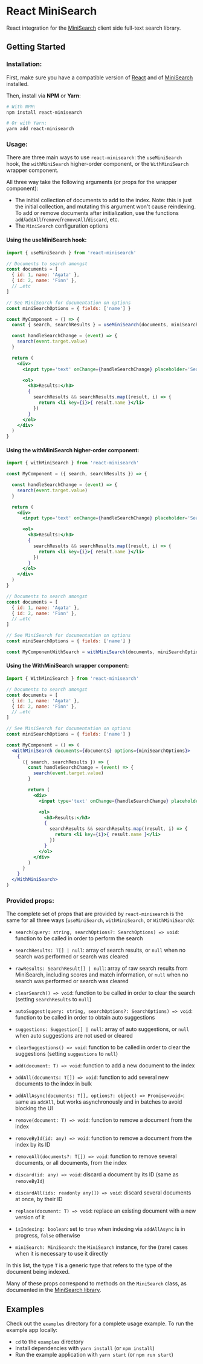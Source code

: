 # React MiniSearch

React integration for the [MiniSearch](https://github.com/lucaong/minisearch) client side full-text search library.

## Getting Started

### Installation:

First, make sure you have a compatible version of
[React](https://github.com/facebook/react) and of
[MiniSearch](https://github.com/lucaong/minisearch) installed.

Then, install via **NPM** or **Yarn**:

```bash
# With NPM:
npm install react-minisearch

# Or with Yarn:
yarn add react-minisearch
```

### Usage:

There are three main ways to use `react-minisearch`: the `useMiniSearch` hook, the `withMiniSearch` higher-order component, or the `WithMiniSearch` wrapper component.

All three way take the following arguments (or props for the wrapper component):

  - The initial collection of documents to add to the index. Note: this is just
    the initial collection, and mutating this argument won't cause reindexing.
    To add or remove documents after initialization, use the functions
    `add`/`addAll`/`remove`/`removeAll`/`discard`, etc.
  - The `MiniSearch` configuration options

#### Using the useMiniSearch hook:

```jsx
import { useMiniSearch } from 'react-minisearch'

// Documents to search amongst
const documents = [
  { id: 1, name: 'Agata' },
  { id: 2, name: 'Finn' },
  // …etc
]

// See MiniSearch for documentation on options
const miniSearchOptions = { fields: ['name'] }

const MyComponent = () => {
  const { search, searchResults } = useMiniSearch(documents, miniSearchOptions)

  const handleSearchChange = (event) => {
    search(event.target.value)
  }

  return (
    <div>
      <input type='text' onChange={handleSearchChange} placeholder='Search…' />

      <ol>
        <h3>Results:</h3>
        {
          searchResults && searchResults.map((result, i) => {
            return <li key={i}>{ result.name }</li>
          })
        }
      </ol>
    </div>
  )
}
```

#### Using the withMiniSearch higher-order component:

```jsx
import { withMiniSearch } from 'react-minisearch'

const MyComponent = ({ search, searchResults }) => {

  const handleSearchChange = (event) => {
    search(event.target.value)
  }

  return (
    <div>
      <input type='text' onChange={handleSearchChange} placeholder='Search…' />

      <ol>
        <h3>Results:</h3>
        {
          searchResults && searchResults.map((result, i) => {
            return <li key={i}>{ result.name }</li>
          })
        }
      </ol>
    </div>
  )
}

// Documents to search amongst
const documents = [
  { id: 1, name: 'Agata' },
  { id: 2, name: 'Finn' },
  // …etc
]

// See MiniSearch for documentation on options
const miniSearchOptions = { fields: ['name'] }

const MyComponentWithSearch = withMiniSearch(documents, miniSearchOptions, MyComponent)
```

#### Using the WithMiniSearch wrapper component:

```jsx
import { WithMiniSearch } from 'react-minisearch'

// Documents to search amongst
const documents = [
  { id: 1, name: 'Agata' },
  { id: 2, name: 'Finn' },
  // …etc
]

// See MiniSearch for documentation on options
const miniSearchOptions = { fields: ['name'] }

const MyComponent = () => (
  <WithMiniSearch documents={documents} options={miniSearchOptions}>
    {
      ({ search, searchResults }) => {
        const handleSearchChange = (event) => {
          search(event.target.value)
        }

        return (
          <div>
            <input type='text' onChange={handleSearchChange} placeholder='Search…' />

            <ol>
              <h3>Results:</h3>
              {
                searchResults && searchResults.map((result, i) => {
                  return <li key={i}>{ result.name }</li>
                })
              }
            </ol>
          </div>
        )
      }
    }
  </WithMiniSearch>
)
```

### Provided props:

The complete set of props that are provided by `react-minisearch` is the same
for all three ways (`useMiniSearch`, `withMiniSearch`, or `WithMiniSearch`):

  - `search(query: string, searchOptions?: SearchOptions) => void`: function to
    be called in order to perform the search

  - `searchResults: T[] | null`: array of search results, or `null` when no
    search was performed or search was cleared

  - `rawResults: SearchResult[] | null`: array of raw search results from
    MiniSearch, including scores and match information, or `null` when no search
    was performed or search was cleared

  - `clearSearch() => void`: function to be called in order to clear the search
    (setting `searchResults` to `null`)

  - `autoSuggest(query: string, searchOptions?: SearchOptions) => void`:
    function to be called in order to obtain auto suggestions

  - `suggestions: Suggestion[] | null`: array of auto suggestions, or `null`
    when auto suggestions are not used or cleared

  - `clearSuggestions() => void`: function to be called in order to clear the
    suggestions (setting `suggestions` to `null`)

  - `add(document: T) => void`: function to add a new document to the index

  - `addAll(documents: T[]) => void`: function to add several new documents to
    the index in bulk

  - `addAllAsync(documents: T[], options?: object) => Promise<void>`: same as
    `addAll`, but works asynchronously and in batches to avoid blocking the UI

  - `remove(document: T) => void`: function to remove a document from the index

  - `removeById(id: any) => void`: function to remove a document from the index
    by its ID

  - `removeAll(documents?: T[]) => void`: function to remove several documents,
    or all documents, from the index

  - `discard(id: any) => void`: discard a document by its ID (same as
    `removeById`)

  - `discardAll(ids: readonly any[]) => void`: discard several documents at
    once, by their ID

  - `replace(document: T) => void`: replace an existing document with a new
    version of it

  - `isIndexing: boolean`: set to `true` when indexing via `addAllAsync` is in
    progress, `false` otherwise

  - `miniSearch: MiniSearch`: the `MiniSearch` instance, for the (rare) cases
    when it is necessary to use it directly

In this list, the type `T` is a generic type that refers to the type of the document being indexed.

Many of these props correspond to methods on the `MiniSearch` class, as
documented in the [MiniSearch
library](https://github.com/lucaong/minisearch).


## Examples

Check out the `examples` directory for a complete usage example. To run the
example app locally:

  - `cd` to the `examples` directory
  - Install dependencies with `yarn install` (or `npm install`)
  - Run the example application with `yarn start` (or `npm run start`)
